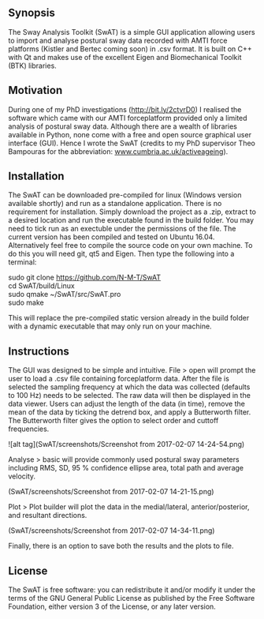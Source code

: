 ## Synopsis

The Sway Analysis Toolkit (SwAT) is a simple GUI application allowing users to import and analyse postural sway data recorded with AMTI force platforms (Kistler and Bertec coming soon) in .csv format. It is built on C++ with Qt and makes use of the excellent Eigen and Biomechanical Toolkit (BTK) libraries.

## Motivation

During one of my PhD investigations (http://bit.ly/2ctvrD0) I realised the software which came with our AMTI forceplatform provided only a limited analysis of postural sway data. Although there are a wealth of libraries available in Python, none come with a free and open source graphical user interface (GUI). Hence I wrote the SwAT (credits to my PhD supervisor Theo Bampouras for the abbreviation: www.cumbria.ac.uk/activeageing).

## Installation

The SwAT can be downloaded pre-compiled for linux (Windows version available shortly) and run as a standalone application. There is no requirement for installation. Simply download the project as a .zip, extract to a desired location and run the executable found in the build folder. You may need to tick run as an exectuble under the permissions of the file. The current version has been compiled and tested on Ubuntu 16.04. Alternatively feel free to compile the source code on your own machine. To do this you will need git, qt5 and Eigen. Then type the following into a terminal:

sudo git clone https://github.com/N-M-T/SwAT <br />
cd SwAT/build/Linux <br />
sudo qmake ~/SwAT/src/SwAT.pro <br />
sudo make 

This will replace the pre-compiled static version already in the build folder with a dynamic executable that may only run on your machine. 

## Instructions

The GUI was designed to be simple and intuitive. File > open will prompt the user to load a .csv file containing forceplatform data. After the file is selected the sampling frequency at which the data was collected (defaults to 100 Hz) needs to be selected. The raw data will then be displayed in the data viewer. Users can adjust the length of the data (in time), remove the mean of the data by ticking the detrend box, and apply a Butterworth filter. The Butterworth filter gives the option to select order and cuttoff frequencies. <br /> 

![alt tag](SwAT/screenshots/Screenshot from 2017-02-07 14-24-54.png) <br />


Analyse > basic will provide commonly used postural sway parameters including RMS, SD, 95 % confidence ellipse area, total path and average velocity.  <br />

(SwAT/screenshots/Screenshot from 2017-02-07 14-21-15.png) <br />

Plot > Plot builder will plot the data in the medial/lateral, anterior/posterior, and resultant directions. <br />

(SwAT/screenshots/Screenshot from 2017-02-07 14-34-11.png) <br />

Finally, there is an option to save both the results and the plots to file. <br />

## License

The SwAT is free software: you can redistribute it and/or modify it under the terms of the GNU General Public License as published by the Free Software Foundation, either version 3 of the License, or any later version.
